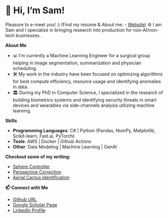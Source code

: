 
# 👋 Hi, I’m Sam!

Pleasure to e-meet you! :)
(Find my resume & About me:  - [Website](https://statuesque-nation-7ca.notion.site/Hi-I-m-Sam-1b32126e7600803ea938ffdc9353f3ac))
⚙️ I am Sam and I specialize in bringing research into production for non-AI/non-tech businesses.

**About Me**

- 📊 I'm currently a Machine Learning Engineer for a surgical group helping in image segmentation, summarization and physician scheduling.
- 🛠 My work in the industry have been focused on optimizing algorithms for best compute efficiency, resource usage and identifying anomalies in data.
- 🏛️ During my PhD in Computer Science, I specialized in the research of building biometrics systems and identifying security threats in smart devices and wearables via side-channels analysis utilizing machine learning.

**Skills**

- **Programming Languages**: C# | Python (Pandas, NumPy, Matplotlib, Scikit-learn, Fast.ai, PyTorch)
- **Tools**: AWS  | Docker | Github Actions
- **Other**: Data Modeling | Machine Learning | GenAI

**Checkout some of my writing:**
- [Sphere Controller](https://www.notion.so/Sphere-Controller-Physics-Based-Interactive-Pattern-Recognition-in-Unity-1902126e760081c8b833daa4993a38b3?pvs=21)
- [Perspective Correction](https://www.notion.so/Automated-Perspective-Correction-for-Scanned-Documents-and-Cards-1902126e760081c6b2c5c64aad7bb544?pvs=21)
- [Aerial Cactus Identification](https://www.notion.so/Aerial-Cactus-Identification-1ae2126e760080a09500c3b0619c1815?pvs=21)

**📫 Connect with Me**
- [Github URL](https://github.com/sraddhanjali)
- [Google Scholar Page](https://scholar.google.com/citations?user=_BCCe2gAAAAJ&hl=en&authuser=2)
- [LinkedIn Profile](https://www.linkedin.com/in/sraddhanjali/)

